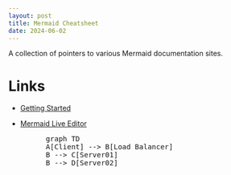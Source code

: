 ```yaml
---
layout: post
title: Mermaid Cheatsheet
date: 2024-06-02
---
```


A collection of pointers to various Mermaid documentation sites.

# Links

* [Getting Started](https://mermaid.js.org/intro/getting-started.html)
* [Mermaid Live Editor](https://mermaid.live/)

  <pre class="mermaid">
        graph TD
        A[Client] --> B[Load Balancer]
        B --> C[Server01]
        B --> D[Server02]
  </pre>
  <script type="module">
    import mermaid from 'https://cdn.jsdelivr.net/npm/mermaid@10/dist/mermaid.esm.min.mjs';
    mermaid.initialize({ startOnLoad: true });
  </script>


